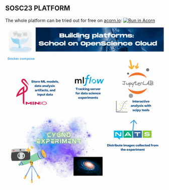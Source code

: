 ## SOSC23 PLATFORM

The whole platform can be tried out for free on [acorn.io](acorn.io): [![Run in Acorn](https://acorn.io/v1-ui/run/badge?image=docker.io+dciangot+sosc-platform-acorn:v1&ref=dciangot)](https://acorn.io/run/docker.io/dciangot/sosc-platform-acorn:v1?ref=dciangot)


![From compose to k8s via Acorn](./sosc2023.gif)


